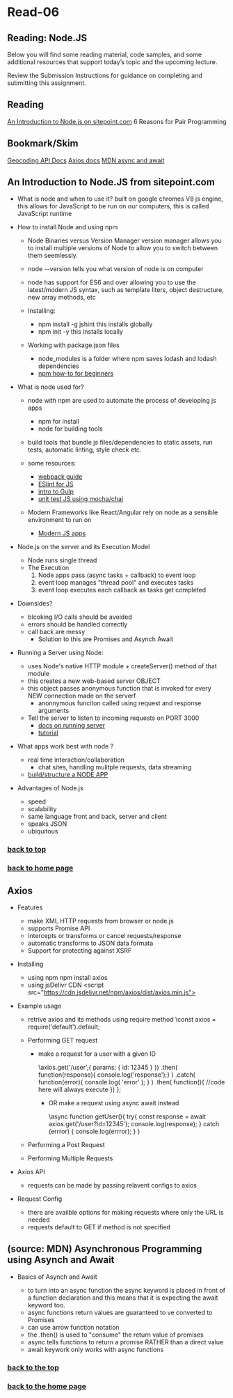 # Read-06

## Reading: Node.JS

Below you will find some reading material, code samples, and some additional resources that support today’s topic and the upcoming lecture.

Review the Submission Instructions for guidance on completing and submitting this assignment.

## Reading

[An Introduction to Node.js on sitepoint.com](https://www.sitepoint.com/an-introduction-to-node-js/)
6 Reasons for Pair Programming

## Bookmark/Skim

[Geocoding API Docs](https://locationiq.com/)
[Axios docs](https://www.npmjs.com/package/axios)
[MDN async and await](https://developer.mozilla.org/en-US/docs/Learn/JavaScript/Asynchronous/Async_await)

## An Introduction to Node.JS from sitepoint.com

- What is node and when to use it?
 built on google chromes V8 js engine, this allows for JavaScript to be run on our computers, this is called JavaScript runtime

- How to install Node and using npm

  - Node Binaries versus Version Manager
  version manager allows you to install multiple versions of Node to allow you to switch between them seemlessly.
  
  - node --version
  tells you what version of node is on computer

  - node has support for ES6 and over allowing you to use the latest/modern JS syntax, such as template liters, object destructure, new array methods, etc

  - Installing:
    - npm install -g jshint  this installs globally
    - npm init -y            this installs locally

  - Working with package.json files
    - node_modules is a folder where npm saves lodash and lodash dependencies
    - [npm how-to for beginners](https://www.sitepoint.com/npm-guide/)

- What is node used for?

  - node with npm are used to automate the process of developing js apps
    - npm for install
    - node for building tools
  
  - build tools that bundle js files/dependencies to static assets, run tests, automatic linting, style check etc.
  - some resources:
    - [webpack guide](https://www.sitepoint.com/webpack-beginner-guide/)
    - [ESlint for JS](https://www.sitepoint.com/up-and-running-with-eslint-the-pluggable-javascript-linter/)
    - [intro to Gulp](https://www.sitepoint.com/introduction-gulp-js/)
    - [unit test JS using mocha/chai](https://www.sitepoint.com/unit-test-javascript-mocha-chai/)
  - Modern Frameworks like React/Angular rely on node as a sensible environment to run on
    - [Modern JS apps](https://www.sitepoint.com/anatomy-of-a-modern-javascript-application/)

- Node.js on the server and its Execution Model

  - Node runs single thread
  - The Execution
    1. Node apps pass (async tasks + callback) to event loop
    2. event loop manages "thread pool" and executes tasks
    3. event loop executes each callback as tasks get completed

- Downsides?
  - blcoking I/O calls should be avoided
  - errors should be handled correctly
  - call back are messy
    - Solution to this are Promises and Asynch Await

- Running a Server using Node:
  - uses Node's native HTTP module + createServer() method of that module
  - this creates a new web-based server OBJECT
  - this object passes anonymous function that is invoked for every NEW connection made on the serverf
    - anonnymous funciton called using request and response arguments
  - Tell the server to listen to incoming requests on PORT 3000
    - [docs on running server](https://nodejs.org/en/docs/guides/anatomy-of-an-http-transaction/)
    - [tutorial](https://www.sitepoint.com/build-a-simple-web-server-with-node-js/)

- What apps work best with node ?

  - real time interaction/collaboration
    - chat sites, handling mulitple requests, data streaming
  - [build/structure a NODE APP](https://www.sitepoint.com/node-js-mvc-application/)

- Advantages of Node.js
  - speed
  - scalability
  - same language front and back, server and client
  - speaks JSON
  - ubiquitous

### [back to top](#-Read-06)

### [back to home page](/README.md)

## Axios

- Features
  - make XML HTTP requests from browser or node.js
  - supports Promise API
  - intercepts or transforms or cancel requests/response
  - automatic transforms to JSON data formata
  - Support for protecting against XSRF

- Installing
  - using npm
    npm install axios
  - using jsDelivr CDN
    \<script src="https://cdn.jsdelivr.net/npm/axios/dist/axios.min.js"></script>
  
- Example usage
  - retrive axios and its methods using require method
    \const axios = require('default').default;
  
  - Performing GET request
    - make a request for a user with a given ID

      \axios.get('/user',{
        params: { 
          id: 12345
         }
      })
      .then( function(response){ console.log('response');} )
      .catch( function(error){ console.log( 'error' ); } )
      .then( function(){ //code here will always execute })
      };
      - OR make a request using async await instead

        \async function getUser(){
          try{
            const response = await axios.get('/user?id=12345');
            console.log(response);
          } catch (errror) {
            console.log(errror);
          }
        }

  - Performing a Post Request
  - Performing Multiple Requests

- Axios API
  - requests can be made by passing relavent configs to axios
- Request Config
  - there are availble options for making requests where only the URL is needed
  - requests default to GET if method is not specified



## (source: MDN) Asynchronous Programming using Asynch and Await

- Basics of Asynch and Await

  - to turn into an async function the async keyword is placed in front of a function declaration and this means that it is expecting the await keyword too.
  - async functions return values are guaranteed to ve converted to Promises
  - can use arrow function notation
  - the .then() is used to "consume" the return value of promises
  - async tells functions to return a promise RATHER than a direct value
  - await keywork only works with async functions

### [back to the top](#-Read-06)

### [back to the home page](/README.md)
